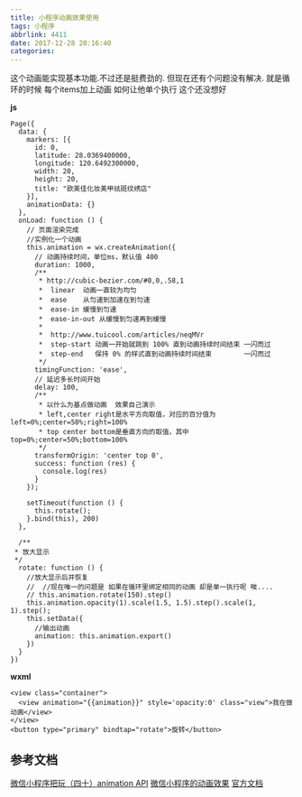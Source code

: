 ```yaml
---
title: 小程序动画效果使用
tags: 小程序
abbrlink: 4411
date: 2017-12-28 20:16:40
categories:
---
```


这个动画能实现基本功能.不过还是挺费劲的.
但现在还有个问题没有解决.
就是循环的时候 每个items加上动画 如何让他单个执行 这个还没想好


**js**
```
Page({
  data: {
    markers: [{
      id: 0,
      latitude: 28.0369400000,
      longitude: 120.6492300000,
      width: 20,
      height: 20,
      title: "欧美佳化妆美甲祛斑纹绣店"
    }],
    animationData: {}
  },
  onLoad: function () {
    // 页面渲染完成
    //实例化一个动画
    this.animation = wx.createAnimation({
      // 动画持续时间，单位ms，默认值 400
      duration: 1000,
      /**
       * http://cubic-bezier.com/#0,0,.58,1  
       *  linear  动画一直较为均匀
       *  ease    从匀速到加速在到匀速
       *  ease-in 缓慢到匀速
       *  ease-in-out 从缓慢到匀速再到缓慢
       * 
       *  http://www.tuicool.com/articles/neqMVr
       *  step-start 动画一开始就跳到 100% 直到动画持续时间结束 一闪而过
       *  step-end   保持 0% 的样式直到动画持续时间结束        一闪而过
       */
      timingFunction: 'ease',
      // 延迟多长时间开始
      delay: 100,
      /**
       * 以什么为基点做动画  效果自己演示
       * left,center right是水平方向取值，对应的百分值为left=0%;center=50%;right=100%
       * top center bottom是垂直方向的取值，其中top=0%;center=50%;bottom=100%
       */
      transformOrigin: 'center top 0',
      success: function (res) {
        console.log(res)
      }
    });

    setTimeout(function () {
      this.rotate();
    }.bind(this), 200)
  },

  /**
 * 放大显示
 */
  rotate: function () {
    //放大显示后并恢复
    //  //现在唯一的问题是 如果在循环里绑定相同的动画 却是单一执行呢 唉....
    // this.animation.rotate(150).step()
    this.animation.opacity(1).scale(1.5, 1.5).step().scale(1, 1).step();
    this.setData({
      //输出动画
      animation: this.animation.export()
    })
  }
})
```
<!--more-->

**wxml**
```
<view class="container">
  <view animation="{{animation}}" style='opacity:0' class="view">我在做动画</view>
</view>
<button type="primary" bindtap="rotate">旋转</button>
```


## 参考文档
[微信小程序把玩（四十）animation API](http://blog.csdn.net/u014360817/article/details/52712205)
[微信小程序的动画效果](https://www.cnblogs.com/JinJi-Jary/archive/2017/01/12/6278301.html)
[官方文档](https://mp.weixin.qq.com/debug/wxadoc/dev/api/api-animation.html#wxcreateanimationobject)